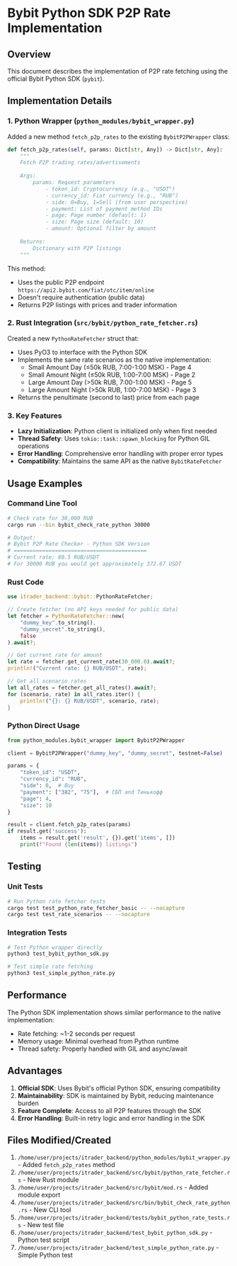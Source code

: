 # Bybit Python SDK P2P Rate Implementation

## Overview

This document describes the implementation of P2P rate fetching using the official Bybit Python SDK (`pybit`).

## Implementation Details

### 1. Python Wrapper (`python_modules/bybit_wrapper.py`)

Added a new method `fetch_p2p_rates` to the existing `BybitP2PWrapper` class:

```python
def fetch_p2p_rates(self, params: Dict[str, Any]) -> Dict[str, Any]:
    """
    Fetch P2P trading rates/advertisements
    
    Args:
        params: Request parameters
            - token_id: Cryptocurrency (e.g., "USDT")
            - currency_id: Fiat currency (e.g., "RUB")
            - side: 0=Buy, 1=Sell (from user perspective)
            - payment: List of payment method IDs
            - page: Page number (default: 1)
            - size: Page size (default: 10)
            - amount: Optional filter by amount
    
    Returns:
        Dictionary with P2P listings
    """
```

This method:
- Uses the public P2P endpoint `https://api2.bybit.com/fiat/otc/item/online`
- Doesn't require authentication (public data)
- Returns P2P listings with prices and trader information

### 2. Rust Integration (`src/bybit/python_rate_fetcher.rs`)

Created a new `PythonRateFetcher` struct that:
- Uses PyO3 to interface with the Python SDK
- Implements the same rate scenarios as the native implementation:
  - Small Amount Day (≤50k RUB, 7:00-1:00 MSK) - Page 4
  - Small Amount Night (≤50k RUB, 1:00-7:00 MSK) - Page 2
  - Large Amount Day (>50k RUB, 7:00-1:00 MSK) - Page 5
  - Large Amount Night (>50k RUB, 1:00-7:00 MSK) - Page 3
- Returns the penultimate (second to last) price from each page

### 3. Key Features

- **Lazy Initialization**: Python client is initialized only when first needed
- **Thread Safety**: Uses `tokio::task::spawn_blocking` for Python GIL operations
- **Error Handling**: Comprehensive error handling with proper error types
- **Compatibility**: Maintains the same API as the native `BybitRateFetcher`

## Usage Examples

### Command Line Tool

```bash
# Check rate for 30,000 RUB
cargo run --bin bybit_check_rate_python 30000

# Output:
# Bybit P2P Rate Checker - Python SDK Version
# ==========================================
# Current rate: 80.5 RUB/USDT
# For 30000 RUB you would get approximately 372.67 USDT
```

### Rust Code

```rust
use itrader_backend::bybit::PythonRateFetcher;

// Create fetcher (no API keys needed for public data)
let fetcher = PythonRateFetcher::new(
    "dummy_key".to_string(),
    "dummy_secret".to_string(),
    false
).await?;

// Get current rate for amount
let rate = fetcher.get_current_rate(30_000.0).await?;
println!("Current rate: {} RUB/USDT", rate);

// Get all scenario rates
let all_rates = fetcher.get_all_rates().await?;
for (scenario, rate) in all_rates.iter() {
    println!("{}: {} RUB/USDT", scenario, rate);
}
```

### Python Direct Usage

```python
from python_modules.bybit_wrapper import BybitP2PWrapper

client = BybitP2PWrapper("dummy_key", "dummy_secret", testnet=False)

params = {
    "token_id": "USDT",
    "currency_id": "RUB",
    "side": 0,  # Buy
    "payment": ["382", "75"],  # СБП and Тинькофф
    "page": 4,
    "size": 10
}

result = client.fetch_p2p_rates(params)
if result.get('success'):
    items = result.get('result', {}).get('items', [])
    print(f"Found {len(items)} listings")
```

## Testing

### Unit Tests

```bash
# Run Python rate fetcher tests
cargo test test_python_rate_fetcher_basic -- --nocapture
cargo test test_rate_scenarios -- --nocapture
```

### Integration Tests

```bash
# Test Python wrapper directly
python3 test_bybit_python_sdk.py

# Test simple rate fetching
python3 test_simple_python_rate.py
```

## Performance

The Python SDK implementation shows similar performance to the native implementation:
- Rate fetching: ~1-2 seconds per request
- Memory usage: Minimal overhead from Python runtime
- Thread safety: Properly handled with GIL and async/await

## Advantages

1. **Official SDK**: Uses Bybit's official Python SDK, ensuring compatibility
2. **Maintainability**: SDK is maintained by Bybit, reducing maintenance burden
3. **Feature Complete**: Access to all P2P features through the SDK
4. **Error Handling**: Built-in retry logic and error handling in the SDK

## Files Modified/Created

1. `/home/user/projects/itrader_backend/python_modules/bybit_wrapper.py` - Added `fetch_p2p_rates` method
2. `/home/user/projects/itrader_backend/src/bybit/python_rate_fetcher.rs` - New Rust module
3. `/home/user/projects/itrader_backend/src/bybit/mod.rs` - Added module export
4. `/home/user/projects/itrader_backend/src/bin/bybit_check_rate_python.rs` - New CLI tool
5. `/home/user/projects/itrader_backend/tests/bybit_python_rate_tests.rs` - New test file
6. `/home/user/projects/itrader_backend/test_bybit_python_sdk.py` - Python test script
7. `/home/user/projects/itrader_backend/test_simple_python_rate.py` - Simple Python test